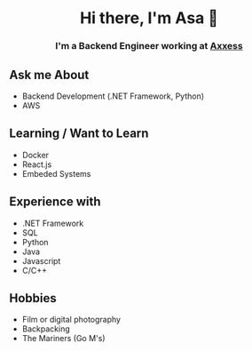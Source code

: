 <h1 align="center"> Hi there, I'm Asa 👋 </h1>
<h3 align="center">I'm a Backend Engineer working at <a href="axxess.com">Axxess</a></h3>

## Ask me About
- Backend Development (.NET Framework, Python)
- AWS

## Learning / Want to Learn
- Docker
- React.js
- Embeded Systems

## Experience with
- .NET Framework
- SQL
- Python
- Java
- Javascript
- C/C++
  
## Hobbies
- Film or digital photography
- Backpacking
- The Mariners (Go M's)

